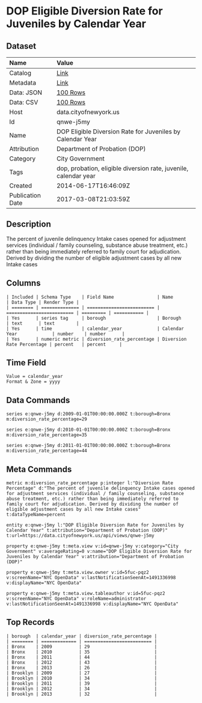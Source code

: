 # DOP Eligible Diversion Rate for Juveniles by Calendar Year

## Dataset

| Name | Value |
| :--- | :---- |
| Catalog | [Link](https://catalog.data.gov/dataset/dop-eligible-diversion-rate-for-juveniles-by-calendar-year-2410e) |
| Metadata | [Link](https://data.cityofnewyork.us/api/views/qnwe-j5my) |
| Data: JSON | [100 Rows](https://data.cityofnewyork.us/api/views/qnwe-j5my/rows.json?max_rows=100) |
| Data: CSV | [100 Rows](https://data.cityofnewyork.us/api/views/qnwe-j5my/rows.csv?max_rows=100) |
| Host | data.cityofnewyork.us |
| Id | qnwe-j5my |
| Name | DOP Eligible Diversion Rate for Juveniles by Calendar Year |
| Attribution | Department of Probation (DOP) |
| Category | City Government |
| Tags | dop, probation, eligible diversion rate, juvenile, calendar year |
| Created | 2014-06-17T16:46:09Z |
| Publication Date | 2017-03-08T21:03:59Z |

## Description

The percent of juvenile delinquency Intake cases opened for adjustment services (individual / family counseling, substance abuse treatment, etc.) rather than being immediately referred to family court for adjudication. Derived by dividing the number of eligible adjustment cases by all new Intake cases

## Columns

```ls
| Included | Schema Type    | Field Name                | Name                      | Data Type | Render Type |
| ======== | ============== | ========================= | ========================= | ========= | =========== |
| Yes      | series tag     | borough                   | Borough                   | text      | text        |
| Yes      | time           | calendar_year             | Calendar Year             | number    | number      |
| Yes      | numeric metric | diversion_rate_percentage | Diversion Rate Percentage | percent   | percent     |
```

## Time Field

```ls
Value = calendar_year
Format & Zone = yyyy
```

## Data Commands

```ls
series e:qnwe-j5my d:2009-01-01T00:00:00.000Z t:borough=Bronx m:diversion_rate_percentage=29

series e:qnwe-j5my d:2010-01-01T00:00:00.000Z t:borough=Bronx m:diversion_rate_percentage=35

series e:qnwe-j5my d:2011-01-01T00:00:00.000Z t:borough=Bronx m:diversion_rate_percentage=44
```

## Meta Commands

```ls
metric m:diversion_rate_percentage p:integer l:"Diversion Rate Percentage" d:"The percent of juvenile delinquency Intake cases opened for adjustment services (individual / family counseling, substance abuse treatment, etc.) rather than being immediately referred to family court for adjudication. Derived by dividing the number of eligible adjustment cases by all new Intake cases" t:dataTypeName=percent

entity e:qnwe-j5my l:"DOP Eligible Diversion Rate for Juveniles by Calendar Year" t:attribution="Department of Probation (DOP)" t:url=https://data.cityofnewyork.us/api/views/qnwe-j5my

property e:qnwe-j5my t:meta.view v:id=qnwe-j5my v:category="City Government" v:averageRating=0 v:name="DOP Eligible Diversion Rate for Juveniles by Calendar Year" v:attribution="Department of Probation (DOP)"

property e:qnwe-j5my t:meta.view.owner v:id=5fuc-pqz2 v:screenName="NYC OpenData" v:lastNotificationSeenAt=1491336998 v:displayName="NYC OpenData"

property e:qnwe-j5my t:meta.view.tableauthor v:id=5fuc-pqz2 v:screenName="NYC OpenData" v:roleName=administrator v:lastNotificationSeenAt=1491336998 v:displayName="NYC OpenData"
```

## Top Records

```ls
| borough  | calendar_year | diversion_rate_percentage | 
| ======== | ============= | ========================= | 
| Bronx    | 2009          | 29                        | 
| Bronx    | 2010          | 35                        | 
| Bronx    | 2011          | 44                        | 
| Bronx    | 2012          | 43                        | 
| Bronx    | 2013          | 26                        | 
| Brooklyn | 2009          | 27                        | 
| Brooklyn | 2010          | 34                        | 
| Brooklyn | 2011          | 39                        | 
| Brooklyn | 2012          | 34                        | 
| Brooklyn | 2013          | 32                        | 
```